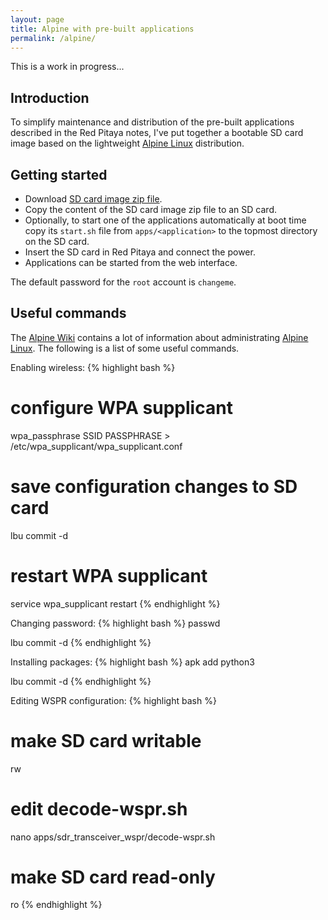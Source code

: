 ```yaml
---
layout: page
title: Alpine with pre-built applications
permalink: /alpine/
---
```


This is a work in progress...

Introduction
-----

To simplify maintenance and distribution of the pre-built applications described in the Red Pitaya notes, I've put together a bootable SD card image based on the lightweight [Alpine Linux](https://alpinelinux.org) distribution.

Getting started
-----

 - Download [SD card image zip file](https://www.dropbox.com/sh/5fy49wae6xwxa8a/AABbGo7C2DcvhKEqO-jB6iu1a/red-pitaya-alpine-3.6-armhf-20170911.zip?dl=1).
 - Copy the content of the SD card image zip file to an SD card.
 - Optionally, to start one of the applications automatically at boot time copy its `start.sh` file from `apps/<application>` to the topmost directory on the SD card.
 - Insert the SD card in Red Pitaya and connect the power.
 - Applications can be started from the web interface.

The default password for the `root` account is `changeme`.

Useful commands
-----

The [Alpine Wiki](http://wiki.alpinelinux.org) contains a lot of information about administrating [Alpine Linux](https://alpinelinux.org). The following is a list of some useful commands.

Enabling wireless:
{% highlight bash %}
# configure WPA supplicant
wpa_passphrase SSID PASSPHRASE > /etc/wpa_supplicant/wpa_supplicant.conf

# save configuration changes to SD card
lbu commit -d

# restart WPA supplicant
service wpa_supplicant restart
{% endhighlight %}

Changing password:
{% highlight bash %}
passwd

lbu commit -d
{% endhighlight %}

Installing packages:
{% highlight bash %}
apk add python3

lbu commit -d
{% endhighlight %}

Editing WSPR configuration:
{% highlight bash %}
# make SD card writable
rw

# edit decode-wspr.sh
nano apps/sdr_transceiver_wspr/decode-wspr.sh

# make SD card read-only
ro
{% endhighlight %}
